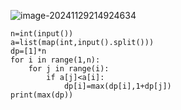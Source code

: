 ![image-20241129214924634](C:\Users\宋铠仁\AppData\Roaming\Typora\typora-user-images\image-20241129214924634.png)

```
n=int(input())
a=list(map(int,input().split()))
dp=[1]*n
for i in range(1,n):
    for j in range(i):
        if a[j]<a[i]:
            dp[i]=max(dp[i],1+dp[j])
print(max(dp))
```
